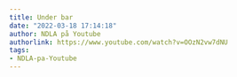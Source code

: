 ```yaml
---
title: Under bar
date: "2022-03-18 17:14:18"
author: NDLA på Youtube
authorlink: https://www.youtube.com/watch?v=OOzN2vw7dNU
tags:
- NDLA-pa-Youtube
---
```


